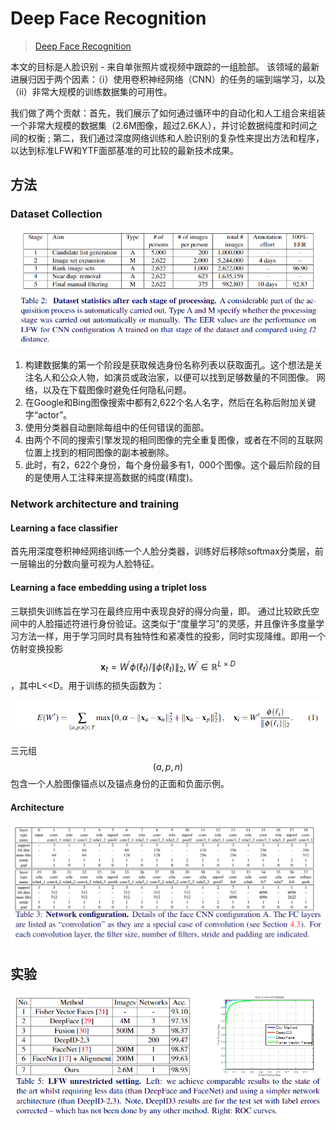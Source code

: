 # Deep Face Recognition

> [Deep Face Recognition](https://www.robots.ox.ac.uk/~vgg/publications/2015/Parkhi15/parkhi15.pdf)

本文的目标是人脸识别 - 来自单张照片或视频中跟踪的一组脸部。 该领域的最新进展归因于两个因素：（i）使用卷积神经网络（CNN）的任务的端到端学习，以及（ii）非常大规模的训练数据集的可用性。

我们做了两个贡献：首先，我们展示了如何通过循环中的自动化和人工组合来组装一个非常大规模的数据集（2.6M图像，超过2.6K人），并讨论数据纯度和时间之间的权衡 ; 第二，我们通过深度网络训练和人脸识别的复杂性来提出方法和程序，以达到标准LFW和YTF面部基准的可比较的最新技术成果。

## 方法

### Dataset Collection

![](../../.gitbook/assets/image%20%2814%29.png)

1. 构建数据集的第一个阶段是获取候选身份名称列表以获取面孔。这个想法是关注名人和公众人物，如演员或政治家，以便可以找到足够数量的不同图像。 网络，以及在下载图像时避免任何隐私问题。
2. 在Google和Bing图像搜索中都有2,622个名人名字，然后在名称后附加关键字“actor”。
3. 使用分类器自动删除每组中的任何错误的面部。
4. 由两个不同的搜索引擎发现的相同图像的完全重复图像，或者在不同的互联网位置上找到的相同图像的副本被删除。
5. 此时，有2，622个身份，每个身份最多有1，000个图像。这个最后阶段的目的是使用人工注释来提高数据的纯度\(精度\)。

### Network architecture and training

#### Learning a face classifier

首先用深度卷积神经网络训练一个人脸分类器，训练好后移除softmax分类层，前一层输出的分数向量可视为人脸特征。

#### Learning a face embedding using a triplet loss

三联损失训练旨在学习在最终应用中表现良好的得分向量，即。 通过比较欧氏空间中的人脸描述符进行身份验证。这类似于“度量学习”的灵感，并且像许多度量学习方法一样，用于学习同时具有独特性和紧凑性的投影，同时实现降维。即用一个仿射变换投影 $$\mathbf{x}_{t}=W^{\prime} \phi\left(\ell_{t}\right) /\left\|\phi\left(\ell_{t}\right)\right\|_{2}, W^{\prime} \in \mathbb{R}^{L \times D}$$ ，其中L&lt;&lt;D。用于训练的损失函数为：

![](../../.gitbook/assets/image%20%28138%29.png)

三元组 $$(a,p,n)$$ 包含一个人脸图像锚点以及锚点身份的正面和负面示例。

#### Architecture

![](../../.gitbook/assets/image%20%2837%29.png)

## 实验

![](../../.gitbook/assets/image%20%2820%29.png)

